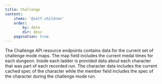 ```yaml
---
title: Challenge
content:
    items: '@self.children'
    order:
        by: date
        dir: desc
    pagination: true
---
```


The Challenge API resource endpoints contains data for the current set of challenge mode maps. The map field includes the current medal times for each dungeon. Inside each ladder is provided data about each character that was part of each recorded run. The character data includes the current cached spec of the character while the member field includes the spec of the character during the challenge mode run.